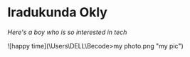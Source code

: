 # Iradukunda Okly

_Here's a boy who is so interested in tech_

![happy time](\Users\DELL\Becode>my photo.png  "my pic")

 